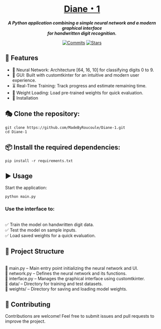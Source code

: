 <div align="center">
  
# [Diane・1]
***A Python application combining a simple neural network and a modern graphical interface <br>for handwritten digit recognition.***

[![Commits](https://img.shields.io/github/commit-activity/t/MadeByRoucoule/Diane-1)](https://github.com/MadeByRoucoule/Diane-1/commits/main/)
[![Stars](https://img.shields.io/github/stars/MadeByRoucoule/Diane-1?style=social&label=Stars)](https://github.com/MadeByRoucoule/Diane-1)
</div>

## 🚀 Features

- 🧠 Neural Network: Architecture [64, 16, 10] for classifying digits 0 to 9.
- 🎨 GUI: Built with customtkinter for an intuitive and modern user experience.
- ⏳ Real-Time Training: Track progress and estimate remaining time.
- 📂 Weight Loading: Load pre-trained weights for quick evaluation.
- 🔧 Installation


## 🎭 Clone the repository:

```
git clone https://github.com/MadeByRoucoule/Diane-1.git
cd Diane-1
```

## 📦 Install the required dependencies:

```
pip install -r requirements.txt
```

## ▶️ Usage
Start the application:

```
python main.py
```

### Use the interface to:
<br>✅ Train the model on handwritten digit data.
<br>✅ Test the model on sample inputs.
<br>✅ Load saved weights for a quick evaluation.

## 📁 Project Structure
<br>📌 main.py – Main entry point initializing the neural network and UI.
<br>📌 network.py – Defines the neural network and its functions.
<br>📌 interface.py – Manages the graphical interface using customtkinter.
<br>📌 data/ – Directory for training and test datasets.
<br>📌 weights/ – Directory for saving and loading model weights.

## 🤝 Contributing
Contributions are welcome! Feel free to submit issues and pull requests to improve the project.

[Diane・1]: https://github.com/MadeByRoucoule/Diane-1
